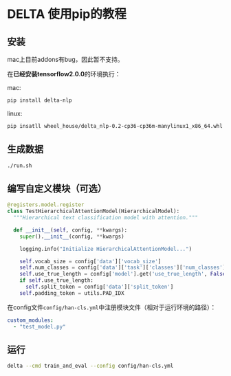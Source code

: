 # DELTA 使用pip的教程

## 安装

mac上目前addons有bug，因此暂不支持。

在**已经安装tensorflow2.0.0**的环境执行：

mac:

```bash
pip install delta-nlp
```

linux:

```bash
pip insatll wheel_house/delta_nlp-0.2-cp36-cp36m-manylinux1_x86_64.whl
```

## 生成数据

```bash
./run.sh
```

## 编写自定义模块（可选）

```python
@registers.model.register
class TestHierarchicalAttentionModel(HierarchicalModel):
  """Hierarchical text classification model with attention."""

  def __init__(self, config, **kwargs):
    super().__init__(config, **kwargs)

    logging.info("Initialize HierarchicalAttentionModel...")

    self.vocab_size = config['data']['vocab_size']
    self.num_classes = config['data']['task']['classes']['num_classes']
    self.use_true_length = config['model'].get('use_true_length', False)
    if self.use_true_length:
      self.split_token = config['data']['split_token']
    self.padding_token = utils.PAD_IDX
```

在config文件`config/han-cls.yml`中注册模块文件（相对于运行环境的路径）：

```yml
custom_modules:
  - "test_model.py"
```

## 运行

```bash
delta --cmd train_and_eval --config config/han-cls.yml
```
